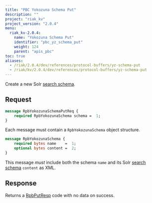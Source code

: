 ```yaml
---
title: "PBC Yokozuna Schema Put"
description: ""
project: "riak_kv"
project_version: "2.0.4"
menu:
  riak_kv-2.0.4:
    name: "Yokozuna Schema Put"
    identifier: "pbc_yz_schema_put"
    weight: 124
    parent: "apis_pbc"
toc: true
aliases:
  - /riak/2.0.4/dev/references/protocol-buffers/yz-schema-put
  - /riak/kv/2.0.4/dev/references/protocol-buffers/yz-schema-put
---
```


Create a new Solr [search schema](/riak/kv/2.0.4/developing/usage/search-schemas).

## Request

```protobuf
message RpbYokozunaSchemaPutReq {
    required RpbYokozunaSchema schema =  1;
}
```

Each message must contain a `RpbYokozunaSchema` object structure.

```protobuf
message RpbYokozunaSchema {
    required bytes name    =  1;
    optional bytes content =  2;
}
```

This message *must* include both the schema `name` and its Solr [search schema](/riak/kv/2.0.4/developing/usage/search-schemas) `content` as XML.

## Response

Returns a [RpbPutResp](/riak/kv/2.0.4/developing/api/protocol-buffers/#message-codes) code with no data on success.
